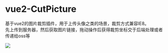 # vue2-CutPicture

基于vue2的图片裁剪插件，用于上传头像之类的场景，裁剪方式兼容IE8。
<br>先上传到服务器，然后获取图片链接，拖动操作后获得裁剪坐标交于后端处理或者传递给oss等
<p><img src="http://otbeaqz1h.bkt.clouddn.com/vue2-CutPicture-img.png"></p>
